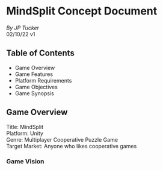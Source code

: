 # MindSplit Concept Document
*By JP Tucker*  
02/10/22 v1
## Table of Contents
- Game Overview  
- Game Features  
- Platform Requirements  
- Game Objectives  
- Game Synopsis  

## Game Overview
Title: MindSplit  
Platform: Unity  
Genre: Multiplayer Cooperative Puzzle Game  
Target Market: Anyone who likes cooperative games  
### Game Vision
